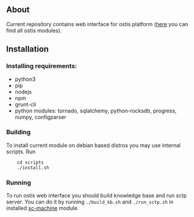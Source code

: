 ## About
Current repository contains web interface for ostis platform ([here](https://github.com/ostis-ai) you can find all ostis modules).

## Installation
### Installing requirements:
* python3
* pip
* nodejs
* npm
* grunt-cli
* python modules: tornado, sqlalchemy, python-rocksdb, progress, numpy, configparser

### Building
To install current module on debian based distros you may use internal scripts. Run

```shell
    cd scripts
    ./install.sh
```

### Running
To run ostis web interface you should build knowledge base and run sctp server. You can do it by running `./build_kb.sh` and `./run_sctp.sh` in installed [sc-machine](https://github.com/ostis-ai/sc-machine) module.
